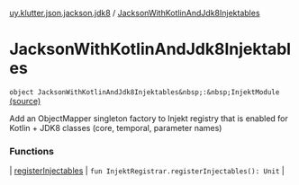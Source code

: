 [uy.klutter.json.jackson.jdk8](../index.md) / [JacksonWithKotlinAndJdk8Injektables](.)


# JacksonWithKotlinAndJdk8Injektables

`object JacksonWithKotlinAndJdk8Injektables&nbsp;:&nbsp;InjektModule` [(source)](https://github.com/kohesive/klutter/blob/master/json-jackson-jdk8/src/main/kotlin/uy/klutter/json/jackson/jdk8/Injektable.kt#L17)

Add an ObjectMapper singleton factory to Injekt registry that is enabled for Kotlin + JDK8 classes (core, temporal, parameter names)




### Functions


| [registerInjectables](register-injectables.md) | `fun InjektRegistrar.registerInjectables(): Unit` |

